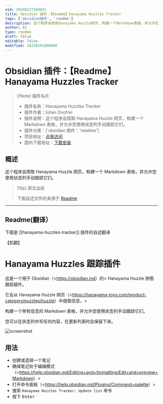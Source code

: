 ```yaml
---
uid: 20240227160841
title: Obsidian 插件：【Readme】Hanayama Huzzles Tracker
tags: ['obsidian插件', 'readme']
description: 这个程序会爬取Hanayama Huzzle网页，构建一个Markdown表格，并允许您使用状态列手动跟踪它们。
author: AI
type: readme
draft: false
editable: false
modified: 20230101000000
---
```


# Obsidian 插件：【Readme】Hanayama Huzzles Tracker

> [!Note] 插件名片
> - 插件名称：Hanayama Huzzles Tracker
> - 插件作者：Iulian Onofrei
> - 插件说明：这个程序会爬取 Hanayama Huzzle 网页，构建一个 Markdown 表格，并允许您使用状态列手动跟踪它们。
> - 插件分类：['obsidian 插件 ', 'readme']
> - 项目地址：[点我访问](https://github.com/revolter/obsidian-hanayama-huzzles-tracker-plugin)
> - 国内下载地址：[下载安装](https://pkmer.cn/products/plugin/pluginMarket/?hanayama-huzzles-tracker)

## 概述

这个程序会爬取 Hanayama Huzzle 网页，构建一个 Markdown 表格，并允许您使用状态列手动跟踪它们。

> [!tip] 原文出处
>
>下面自述文件的来源于 [Readme](https://ghproxy.net/https://raw.githubusercontent.com/revolter/obsidian-hanayama-huzzles-tracker-plugin/master/README.md)

---

## Readme(翻译）

下面是 [[hanayama-huzzles-tracker]] 插件的自述翻译

【机翻】

# Hanayama Huzzles 跟踪插件

这是一个用于 Obsidian（<<https://obsidian.md>）的> Hanayama Huzzle 拼图跟踪插件。

它会从 Hanayama Huzzle 网页（<<https://hanayama-toys.com/product-category/puzzles/huzzle>）中提取信息，>

构建一个带有信息的 Markdown 表格，并允许您使用状态列手动跟踪它们。

您可以在状态列中写任何内容，在更新列表时会保留下来。

![screenshot](https://cdn.pkmer.cn/covers/hanayama-huzzles-tracker_2_0.png!pkmer)

## 用法

- 创建或选择一个笔记
- 确保笔记处于编辑模式（<<https://help.obsidian.md/Editing+and+formatting/Edit+and+preview+Markdown>）>
- 打开命令面板（<<https://help.obsidian.md/Plugins/Command+palette>）>
- 搜索 `Hanayama Huzzles Tracker: Update list` 命令
- 按下 <kbd>Enter</kbd>



